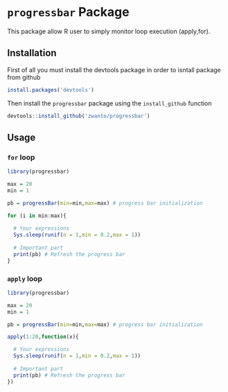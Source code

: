 # `progressbar` Package
  
This package allow R user to simply monitor loop execution (apply,for).

## Installation

First of all you must install the devtools package in order to isntall package from github

```r
install.packages('devtools')
```

Then install the `progressbar` package using the `install_github` function

```r
devtools::install_github('zwanto/progressbar')
```

## Usage

### `for` loop

```r
library(progressbar)

max = 20
min = 1

pb = progressBar(min=min,max=max) # progress bar initialization

for (i in min:max){
  
  # Your expressions
  Sys.sleep(runif(n = 1,min = 0.2,max = 1))
  
  # Important part
  print(pb) # Refresh the progress bar
}
```

### `apply` loop

```r
library(progressbar)

max = 20
min = 1

pb = progressBar(min=min,max=max) # progress bar initialization

apply(1:20,function(x){

  # Your expressions
  Sys.sleep(runif(n = 1,min = 0.2,max = 1))
  
  # Important part
  print(pb) # Refresh the progress bar
})
```